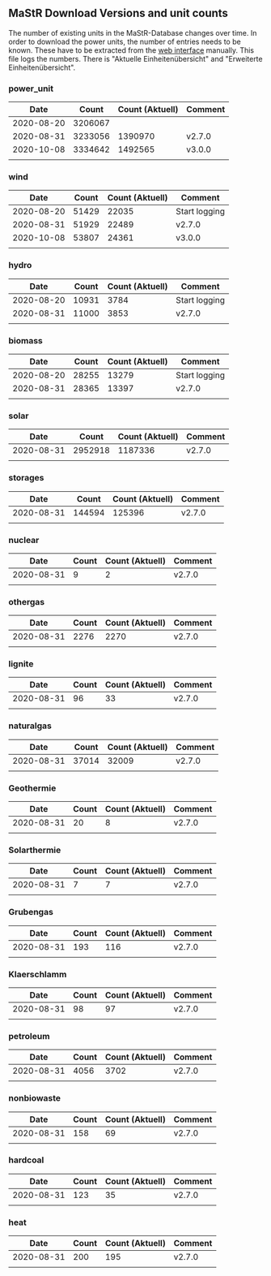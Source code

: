 ## MaStR Download Versions and unit counts

The number of existing units in the MaStR-Database changes over time.
In order to download the power units, the number of entries needs to be known.
These have to be extracted from the [web interface](https://www.marktstammdatenregister.de/MaStR/Einheit/Einheiten/ErweiterteOeffentlicheEinheitenuebersicht) manually. 
This file logs the numbers. There is "Aktuelle Einheitenübersicht" and "Erweiterte Einheitenübersicht".

### power_unit

| Date | Count | Count (Aktuell)| Comment |
|---|---|---|---|
| 2020-08-20 | 3206067 |  |  |
| 2020-08-31 | 3233056 | 1390970 | v2.7.0 |
| 2020-10-08 | 3334642 | 1492565 | v3.0.0 |
|  |  |  |  |


### wind

| Date | Count | Count (Aktuell) | Comment |
|---|---|---|---|
| 2020-08-20 | 51429 | 22035 | Start logging |
| 2020-08-31 | 51929 | 22489 | v2.7.0 |
| 2020-10-08 | 53807 | 24361 | v3.0.0 |
|  |  |  |  |

### hydro

| Date | Count | Count (Aktuell) | Comment |
|---|---|---|---|
| 2020-08-20 | 10931 | 3784 | Start logging |
| 2020-08-31 | 11000 | 3853 | v2.7.0 |
|  |  |  |  |

### biomass

| Date | Count | Count (Aktuell) | Comment |
|---|---|---|---|
| 2020-08-20 | 28255 | 13279 | Start logging |
| 2020-08-31 | 28365 | 13397 | v2.7.0 |
|  |  |  |  |

### solar

| Date | Count | Count (Aktuell) | Comment |
|---|---|---|---|
| 2020-08-31 | 2952918 | 1187336 | v2.7.0 |
|  |  |  |  |

### storages

| Date | Count | Count (Aktuell) | Comment |
|---|---|---|---|
| 2020-08-31 | 144594 | 125396 | v2.7.0 |
|  |  |  |  |

### nuclear

| Date | Count | Count (Aktuell) | Comment |
|---|---|---|---|
| 2020-08-31 | 9 | 2 | v2.7.0 |
|  |  |  |  |

### othergas

| Date | Count | Count (Aktuell) | Comment |
|---|---|---|---|
| 2020-08-31 | 2276 | 2270 | v2.7.0 |
|  |  |  |  |

### lignite

| Date | Count | Count (Aktuell) | Comment |
|---|---|---|---|
| 2020-08-31 | 96 | 33 | v2.7.0 |
|  |  |  |  |

### naturalgas

| Date | Count | Count (Aktuell) | Comment |
|---|---|---|---|
| 2020-08-31 | 37014 | 32009 | v2.7.0 |
|  |  |  |  |


### Geothermie

| Date | Count | Count (Aktuell) | Comment |
|---|---|---|---|
| 2020-08-31 | 20 | 8 | v2.7.0 |
|  |  |  |  |

### Solarthermie

| Date | Count | Count (Aktuell) | Comment |
|---|---|---|---|
| 2020-08-31 | 7 | 7 | v2.7.0 |
|  |  |  |  |

### Grubengas

| Date | Count | Count (Aktuell) | Comment |
|---|---|---|---|
| 2020-08-31 | 193 | 116 | v2.7.0 |
|  |  |  |  |

### Klaerschlamm

| Date | Count | Count (Aktuell) | Comment |
|---|---|---|---|
| 2020-08-31 | 98 | 97 | v2.7.0 |
|  |  |  |  |


### petroleum

| Date | Count | Count (Aktuell) | Comment |
|---|---|---|---|
| 2020-08-31 | 4056 | 3702 | v2.7.0 |
|  |  |  |  |

### nonbiowaste

| Date | Count | Count (Aktuell) | Comment |
|---|---|---|---|
| 2020-08-31 | 158 | 69 | v2.7.0 |
|  |  |  |  |

### hardcoal

| Date | Count | Count (Aktuell) | Comment |
|---|---|---|---|
| 2020-08-31 | 123 | 35 | v2.7.0 |
|  |  |  |  |

### heat

| Date | Count | Count (Aktuell) | Comment |
|---|---|---|---|
| 2020-08-31 | 200 | 195 | v2.7.0 |
|  |  |  |  |
